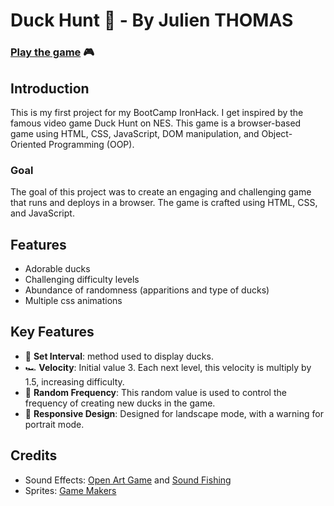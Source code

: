 # Duck Hunt 🦆 - By Julien THOMAS
### [Play the game](duck-hunt-seven.vercel.app) 🎮

## Introduction

This is my first project for my BootCamp IronHack. I get inspired by the famous video game Duck Hunt on NES. 
This game is a browser-based game using HTML, CSS, JavaScript, DOM manipulation, and Object-Oriented Programming (OOP).

### Goal
The goal of this project was to create an engaging and challenging game that runs and deploys in a browser. The game is crafted using HTML, CSS, and JavaScript.

## Features
- Adorable ducks
- Challenging difficulty levels
- Abundance of randomness (apparitions and type of ducks)
- Multiple css animations

## Key Features

- 👾 **Set Interval**: method used to display ducks.
- 🏎 **Velocity**: Initial value 3. Each next level, this velocity is multiply by 1.5, increasing difficulty.
- 🎲 **Random Frequency**: This random value is used to control the frequency of creating new ducks in the game.
- 📱 **Responsive Design**: Designed for landscape mode, with a warning for portrait mode.

## Credits
- Sound Effects: [Open Art Game](https://opengameart.org/) and [Sound Fishing](https://www.sound-fishing.net/)
- Sprites: [Game Makers](https://www.game-makers.xyz/)

  
